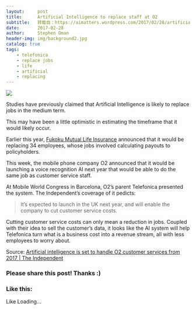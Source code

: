 ```yaml
---
layout:     post
title:      Artificial Intelligence to replace staff at O2
subtitle:   转载自：https://aimatters.wordpress.com/2017/02/28/artificial-intelligence-to-replace-staff-at-o2/
date:       2017-02-28
author:     Stephen Oman
header-img: img/background2.jpg
catalog: true
tags:
    - telefonica
    - replace jobs
    - life
    - artificial
    - replacing
---
```

![](https://aimatters.files.wordpress.com/2017/02/jobs.jpg?w=300&h=272)


Studies have previously claimed that Artificial Intelligence is likely to replace jobs in the medium term.

This may have been a little optimistic in estimating the timeframe that it would likely occur.

Earlier this year, [Fukoku Mutual Life Insurance](https://www.theguardian.com/technology/2017/jan/05/japanese-company-replaces-office-workers-artificial-intelligence-ai-fukoku-mutual-life-insurance) announced that it would be replacing 34 employees, whose jobs involved calculating payouts to policyholders.

This week, the mobile phone company O2 announced that it would be launching a voice recognition AI next year that would be able to do the same job as customer service staff.

At Mobile World Congress in Barcelona, O2’s parent Telefonica presented the system. The Independent’s coverage of it pedicts:

> It’s expected to launch in the UK next year, and will enable the company to cut customer service costs.

Cutting customer service costs can only mean a reduction in jobs. Coupled with their idea to sell the customer’s data, it looks like the AI system will help Telefonica turn what is a business cost into a revenue stream, all with less employees to worry about.

Source: [Artificial intelligence is set to handle O2 customer services from 2017 | The Independent](http://www.independent.co.uk/life-style/gadgets-and-tech/news/o2-aura-artificial-intelligence-ai-customer-service-voice-recognition-a7602716.html)





### Please share this post! Thanks :)

### Like this:

Like Loading...




